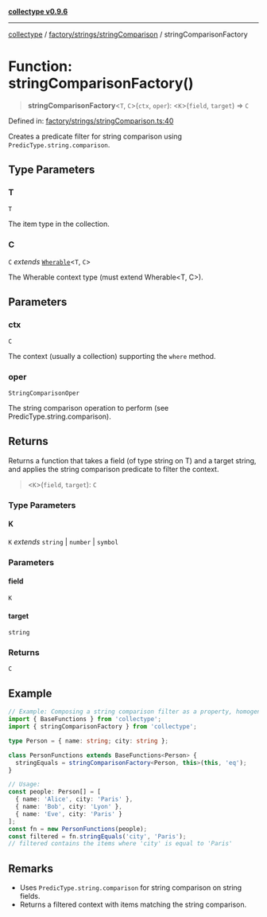 [**collectype v0.9.6**](../../../../README.md)

***

[collectype](../../../../modules.md) / [factory/strings/stringComparison](../README.md) / stringComparisonFactory

# Function: stringComparisonFactory()

> **stringComparisonFactory**\<`T`, `C`\>(`ctx`, `oper`): \<`K`\>(`field`, `target`) => `C`

Defined in: [factory/strings/stringComparison.ts:40](https://github.com/maduhaime/collectype/blob/ba52424b164c706fb5e7ecc5581685b53a2ac88d/src/factory/strings/stringComparison.ts#L40)

Creates a predicate filter for string comparison using `PredicType.string.comparison`.

## Type Parameters

### T

`T`

The item type in the collection.

### C

`C` *extends* [`Wherable`](../../../../types/utility/type-aliases/Wherable.md)\<`T`, `C`\>

The Wherable context type (must extend Wherable<T, C>).

## Parameters

### ctx

`C`

The context (usually a collection) supporting the `where` method.

### oper

`StringComparisonOper`

The string comparison operation to perform (see PredicType.string.comparison).

## Returns

Returns a function that takes a field (of type string on T) and a target string, and applies the string comparison predicate to filter the context.

> \<`K`\>(`field`, `target`): `C`

### Type Parameters

#### K

`K` *extends* `string` \| `number` \| `symbol`

### Parameters

#### field

`K`

#### target

`string`

### Returns

`C`

## Example

```ts
// Example: Composing a string comparison filter as a property, homogeneous model
import { BaseFunctions } from 'collectype';
import { stringComparisonFactory } from 'collectype';

type Person = { name: string; city: string };

class PersonFunctions extends BaseFunctions<Person> {
  stringEquals = stringComparisonFactory<Person, this>(this, 'eq');
}

// Usage:
const people: Person[] = [
  { name: 'Alice', city: 'Paris' },
  { name: 'Bob', city: 'Lyon' },
  { name: 'Eve', city: 'Paris' }
];
const fn = new PersonFunctions(people);
const filtered = fn.stringEquals('city', 'Paris');
// filtered contains the items where 'city' is equal to 'Paris'
```

## Remarks

- Uses `PredicType.string.comparison` for string comparison on string fields.
- Returns a filtered context with items matching the string comparison.
